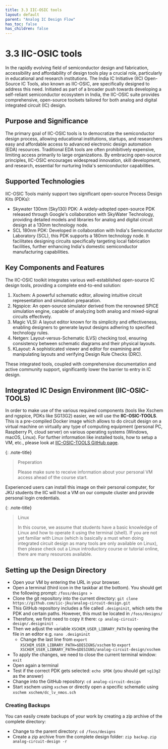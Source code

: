 ```yaml
---
title: 3.3 IIC-OSIC tools
layout: default
parent: "Analog IC Design Flow"
has_toc: false
has_children: false
---
```


# 3.3 IIC-OSIC tools

In the rapidly evolving field of semiconductor design and fabrication, accessibility and affordability of design tools play a crucial role, particularly in educational and research institutions. The India IC Initiative (IIC) Open-Source IC Tools, also known as IIC-OSIC, are specifically designed to address this need. Initiated as part of a broader push towards developing a self-reliant semiconductor ecosystem in India, the IIC-OSIC suite provides comprehensive, open-source toolsets tailored for both analog and digital integrated circuit (IC) design.

## Purpose and Significance

The primary goal of IIC-OSIC tools is to democratize the semiconductor design process, allowing educational institutions, startups, and researchers easy and affordable access to advanced electronic design automation (EDA) resources. Traditional EDA tools are often prohibitively expensive, limiting access primarily to large organizations. By embracing open-source principles, IIC-OSIC encourages widespread innovation, skill development, and research, essential for nurturing India's semiconductor capabilities.


## Supported Technologies

IIC-OSIC Tools mainly support two significant open-source Process Design Kits (PDKs):
- Skywater 130nm (Sky130) PDK: A widely-adopted open-source PDK released through Google's collaboration with SkyWater Technology, providing detailed models and libraries for analog and digital circuit design at a 130nm technology node.
- SCL 180nm PDK: Developed in collaboration with India's Semiconductor Laboratory (SCL), this PDK supports a 180nm technology node. It facilitates designing circuits specifically targeting local fabrication facilities, further enhancing India's domestic semiconductor manufacturing capabilities.


## Key Components and Features

The IIC-OSIC toolkit integrates various well-established open-source IC design tools, providing a complete end-to-end solution:
1. Xschem: A powerful schematic editor, allowing intuitive circuit representation and simulation preparation.
2. Ngspice: An open-source simulator derived from the renowned SPICE simulation engine, capable of analyzing both analog and mixed-signal circuits effectively.
3. Magic VLSI: A layout editor known for its simplicity and effectiveness, enabling designers to generate layout designs adhering to specified technology rules.
4. Netgen: Layout-versus-Schematic (LVS) checking tool, ensuring consistency between schematic diagrams and their physical layouts.
5. KLayout: A sophisticated viewer and editor for examining and manipulating layouts and verifying Design Rule Checks (DRC).

These integrated tools, coupled with comprehensive documentation and active community support, significantly lower the barrier to entry in IC design.

## Integrated IC Design Environment (IIC-OSIC-TOOLS)

In order to make use of the various required components (tools like Xschem and ngspice, PDKs like SG13G2) easier, we will use the **IIC-OSIC-TOOLS**. This is a pre-compiled Docker image which allows to do circuit design on a virtual machine on virtually any type of computing equipment (personal PC, Raspberry Pi, cloud server) on various operating systems (Windows, macOS, Linux). For further information like installed tools, how to setup a VM, etc., please look at [IIC-OSIC-TOOLS GitHub page](https://github.com/iic-jku/IIC-OSIC-TOOLS).

{: .note-title}
> Preperation
>
> Please make sure to receive information about your personal VM access ahead of the course start.

Experienced users can install this image on their personal computer, for JKU students the IIC will host a VM on our compute cluster and provide personal login credentials.


{: .note-title}
> Linux
>
> In this course, we assume that students have a basic knowledge of Linux and how to operate it using the terminal (shell). If you are not yet familiar with Linux (which is basically a must when doing integrated circuit design as many tools are only available on Linux), then please check out a Linux introductory course or tutorial online, there are many resources available.

## Setting up the Design Directory

- Open your VM by entering the URL in your browser.
- Open a terminal (third icon in the taskbar at the bottom). You should get the following prompt: `/foss/designs >`
- Clone the git repository into the current directory: `git clone https://github.com/iic-jku/analog-circuit-design.git`
- This GitHub repository includes a file called `.designinit`, which sets the PDK and certain paths. However, this must be located in `/foss/designs/`
- Therefore, we first need to copy it there: `cp analog-circuit-design/.designinit .`
- Then we adjust the variable `XSCHEM_USER_LIBRARY_PATH` by opening the file in an editor e.g. `nano .designinit`
    - Change the last line from `export XSCHEM_USER_LIBRARY_PATH=$DESIGNS/xschem` to `export XSCHEM_USER_LIBRARY_PATH=$DESIGNS/analog-circuit-design/xschem`
- To apply the changes, we need to close the current terminal window: `exit`
- Open again a terminal
- Test if the correct PDK gets selected: `echo $PDK` (you should get `sg13g2` as the answer)
- Change into the GitHub repository: `cd analog-circuit-design`
- Start xschem using `xschem` or directly open a specific schematic using `xschem xschem/dc_lv_nmos.sch`

### Creating Backups

You can easily create backups of your work by creating a zip archive of the complete directory:

- Change to the parent directory: `cd /foss/designs`
- Create a zip archive from the complete design folder: `zip backup.zip analog-circuit-design -r`

